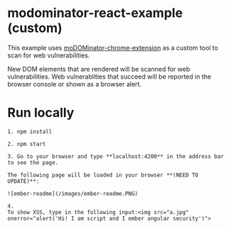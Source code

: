 # modominator-react-example (custom)

This example uses [moDOMinator-chrome-extension](https://github.com/tanhengyeow/moDOMinator-chrome-extension) as a custom tool to scan for web vulnerabilities.

New DOM elements that are rendered will be scanned for web vulnerabilities. Web vulnerablities that succeed will be reported in the browser console or shown as a browser alert.

# Run locally

```
1. npm install
```

```
2. npm start
```

```
3. Go to your browser and type **localhost:4200** in the address bar to see the page.

The following page will be loaded in your browser **(NEED TO UPDATE)**:

![ember-readme](/images/ember-readme.PNG)
```

```
4.
To show XSS, type in the following input:<img src="a.jpg" onerror="alert('Hi! I am script and I ember angular security')">
```
